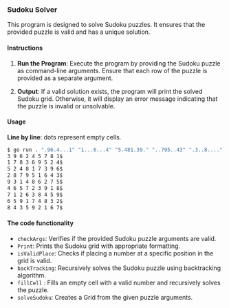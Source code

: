 ### Sudoku Solver

This program is designed to solve Sudoku puzzles. It ensures that the provided puzzle is valid and has a unique solution.

#### Instructions

1. **Run the Program**: Execute the program by providing the Sudoku puzzle as command-line arguments. Ensure that each row of the puzzle is provided as a separate argument.

2. **Output**: If a valid solution exists, the program will print the solved Sudoku grid. Otherwise, it will display an error message indicating that the puzzle is invalid or unsolvable.

#### Usage

**Line by line**: dots represent empty cells.

```bash
$ go run . ".96.4...1" "1...6...4" "5.481.39." "..795..43" ".3..8...." "4.5.23.18" ".1.63..59" ".59.7.83." "..359...7" | cat -e
3 9 6 2 4 5 7 8 1$
1 7 8 3 6 9 5 2 4$
5 2 4 8 1 7 3 9 6$
2 8 7 9 5 1 6 4 3$
9 3 1 4 8 6 2 7 5$
4 6 5 7 2 3 9 1 8$
7 1 2 6 3 8 4 5 9$
6 5 9 1 7 4 8 3 2$
8 4 3 5 9 2 1 6 7$
```

#### The code functionality

- `checkArgs`: Verifies if the provided Sudoku puzzle arguments are valid.
- `Print`: Prints the Sudoku grid with appropriate formatting.
- `isValidPlace`: Checks if placing a number at a specific position in the grid is valid.
- `backTracking`: Recursively solves the Sudoku puzzle using backtracking algorithm.
- `fillCell` : Fills an empty cell with a valid number and recursively solves the puzzle.
- `solveSudoku`: Creates a Grid from the given puzzle arguments.
